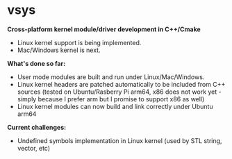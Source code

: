 # vsys
**Cross-platform kernel module/driver development in C++/Cmake**
- Linux kernel support is being implemented. 
- Mac/Windows kernel is next.

**What's done so far:**
- User mode modules are built and run under Linux/Mac/Windows.
- Linux kernel headers are patched automatically to be included from C++ sources (tested on Ubuntu/Rasberry Pi arm64, x86 does not work yet - simply because I prefer arm but I promise to support x86 as well)
- Linux kernel modules can now build and link correctly under Ubuntu arm64

**Current challenges:**
- Undefined symbols implementation in Linux kernel (used by STL string, vector, etc)
